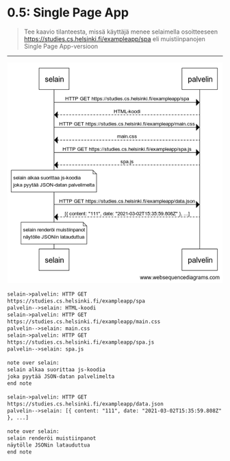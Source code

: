 # 0.5: Single Page App

> Tee kaavio tilanteesta, missä käyttäjä menee selaimella osoitteeseen https://studies.cs.helsinki.fi/exampleapp/spa eli muistiinpanojen Single Page App-versioon

---

![kaavio](kaavio.png)

```
selain->palvelin: HTTP GET https://studies.cs.helsinki.fi/exampleapp/spa
palvelin-->selain: HTML-koodi
selain->palvelin: HTTP GET https://studies.cs.helsinki.fi/exampleapp/main.css
palvelin-->selain: main.css
selain->palvelin: HTTP GET https://studies.cs.helsinki.fi/exampleapp/spa.js
palvelin-->selain: spa.js

note over selain:
selain alkaa suorittaa js-koodia
joka pyytää JSON-datan palvelimelta
end note

selain->palvelin: HTTP GET https://studies.cs.helsinki.fi/exampleapp/data.json
palvelin-->selain: [{ content: "111", date: "2021-03-02T15:35:59.808Z" }, ...]

note over selain:
selain renderöi muistiinpanot
näytölle JSONin latauduttua
end note
```
